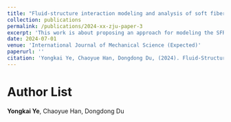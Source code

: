 ```yaml
---
title: "Fluid-structure interaction modeling and analysis of soft fiber-reinforced bending actuator (Under Review)"
collection: publications
permalink: /publications/2024-xx-zju-paper-3
excerpt: 'This work is about proposing an approach for modeling the SFRBAs using fluid-structure interaction (FSI) method, combining computational fluid dynamics (CFD) and nonlinear structural analysis (NSA).'
date: 2024-07-01
venue: 'International Journal of Mechanical Science (Expected)'
paperurl: ''
citation: 'Yongkai Ye, Chaoyue Han, Dongdong Du, (2024). Fluid-Structure Interaction Modelling and Analysis of Soft Fiber-Reinforced Bending Actuator. International Journal of Mechanical Science, Under Review.'
---
```


Author List
======
**Yongkai Ye**, Chaoyue Han, Dongdong Du 

<!--Abstract
======
Soft fiber-reinforced bending actuators (SFRBAs) are multi-material soft actuators and have great potential in robotics applications due to their robust bending deformation and high contact force. However, the multi-material compositions of SFRBAs cause significant nonlinear issues, which pose a challenge for researchers to model their behavior. This study presented an approach for modeling the SFRBAs using fluid-structure interaction (FSI) method, combining computational fluid dynamics (CFD) and nonlinear structural analysis (NSA). The bending angle and contact force were utilized as the indices to evaluate the efficiency of the proposed FSI. First, semicircular SFRBAs were selected as research objects, whose key structural parameters were defined and constituted a parameter group for subsequent experiments. On this basis, a fully-coupled three-dimensional FSI method was proposed by introducing the air flow dynamics and Yeoh hyperelastic material theory to obtain the relationship among the two indices, actuation pressure, and structure. To ensure the reliability and efficiency, the grid independence verification of FSI simulations was conducted. Then, the parameter group was varied to made several experimental samples to verify the FSI, and results demonstrated FSI method outperforms conventional finite element method and analytical models, yielding an average root mean square error (RMSE) of 14.47° and symmetric mean absolute percentage error (MAPE) of 6.78% for bending angle and an average RMSE of 0.17 N and SMAPE of 16.21% for contact force. Furthermore, the FSI method was employed to conduct structural influence analysis to obtain the degree of influence of the structural parameters, and the findings demonstrated the top semicircular wall thickness played the dominant decreasing influence in the bending angle and air chamber radius had the significant increasing influence in the contact force. This work exemplifies a FSI method that combines CFD and NSA for modeling multi-material SFRBAs, paving the way for assisting in the design, modeling, and optimization of SFRBAs and their practical applications.

Keywords
======
Soft robotics; Soft actuators; Fluid-structure interaction; Finite element method; Structural influence analysis-->

